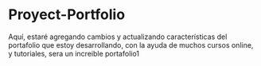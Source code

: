 # Proyect-Portfolio
Aquí, estaré agregando cambios y actualizando características del portafolio que estoy desarrollando, con la ayuda de muchos cursos online, y tutoriales, sera un increible portafolio1
